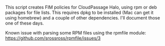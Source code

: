 This script creates FIM policies for CloudPassage Halo, using rpm or deb packages for file lists.  This requires dpkg to be installed (Mac can get it using homebrew) and a couple of other dependencies.  I'll document those one of these days.

Known issue with parsing some RPM files using the rpmfile module: https://github.com/srossross/rpmfile/issues/3
